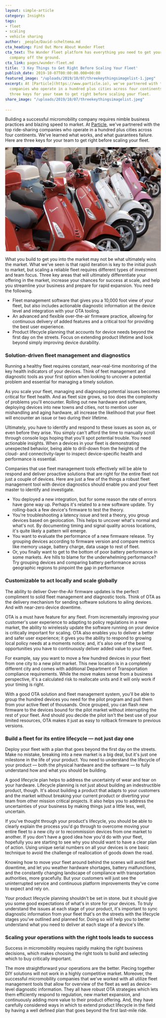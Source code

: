 ```yaml
---
layout: simple-article
category: Insights
tags:
- fleet
- scaling
- vehicle sharing
author: _people/David-scheltema.md
cta_heading: Find Out More About Wunder Fleet
cta_text: The Wunder Fleet platform has everything you need to get your vehicle sharing
  company off the ground.
cta_link: pages/wunder-fleet.md
title: '3 Key Things to Get Right Before Scaling Your Fleet'
publish_date: 2019-10-07T00:00:00.000+00:00
featured_image: "/uploads/2019/10/07/threekeythingsimagelist-1.jpeg"
excerpt: At [Particle](https://www.particle.io), we've partnered with the top ride-sharing
  companies who operate in a hundred plus cities across four continents. Here are
  three keys for your team to get right before scaling your fleet.
share_image: "/uploads/2019/10/07/threekeythingsimagelist.jpeg"

---
```

Building a successful micromobility company requires nimble business practices and blazing speed to market. At [Particle](https://www.particle.io), we've partnered with the top ride-sharing companies who operate in a hundred plus cities across four continents. We’ve learned what works, and what guarantees failure. Here are three keys for your team to get right before scaling your fleet.

![](/uploads/2019/10/07/threekeythingsimagebody.jpg)

What you build to get you into the market may not be what ultimately wins the market. What we've seen is that rapid iteration is key to the initial push to market, but scaling a reliable fleet requires different types of investment and team focus. Three key areas that will ultimately differentiate your offering in the market, increase your chances for success at scale, and help you streamline your business and prepare for rapid expansion. You need the following.

* Fleet management software that gives you a 10,000 foot view of your fleet, but also includes actionable diagnostic information at the device level and integration with your OTA tooling.
* An advanced and flexible over-the-air firmware practice, allowing for continuous delivery of added features and a critical tool for providing the best user experience.
* Product lifecycle planning that accounts for device needs beyond the first day on the streets. Focus on extending product lifetime and look beyond simply improving device durability.

### Solution-driven fleet management and diagnostics

Running a healthy fleet requires constant, near-real-time monitoring of the key health indicators of your devices. Think of feet management and diagnostic tools as your first option when looking to uncover a potential problem and essential for managing a timely solution.

As you scale your fleet, managing and diagnosing potential issues becomes critical for fleet health. And as fleet size grows, so too does the complexity of problems you'll encounter. Rolling out new hardware and software, deploying devices into new towns and cities, not to mention user mishandling and aging hardware, all increase the likelihood that your fleet will encounter an issue or two during their lifetime.

Ultimately, you have to identify and respond to these issues as soon as, or even before they arise. You simply can't afford the time to manually scroll through console logs hoping that you'll spot potential trouble. You need actionable insights. When a devices in your fleet is demonstrating unexpected behavior, being able to drill-down from the heights of the cloud- and connectivity-layer to inspect device-specific health and performance is essential.

Companies that use fleet management tools effectively will be able to respond and deliver proactive solutions that are right for the entire fleet not just a couple of devices. Here are just a few of the things a robust fleet management tool with device diagnostics should enable you and your fleet master to identify and investigate.

* You deployed a new integration, but for some reason the rate of errors have gone way up. Perhaps it's related to a new software update. Try rolling-back a few device's firmware to test the theory.
* You're troubleshooting a latency issue and test a theory, you group devices based on geolocation. This helps to uncover what's normal and what's not. By documenting timing and signal quality across locations, it's quite likely a pattern will emerge.
* You want to evaluate the performance of a new firmware release. Try grouping devices according to firmware version and compare metrics like memory usage, battery charge, data usage to rest of fleet.
* Or, you finally want to get to the bottom of poor battery performance in some markets. Are hills to blame for the underwhelming performance? Try grouping devices and comparing battery performance across geographic regions to pinpoint the gap in performance

### Customizable to act locally and scale globally

The ability to deliver Over-the-Air firmware updates is the perfect compliment to solid fleet management and diagnostic tools. Think of OTA as the delivery mechanism for sending software solutions to ailing devices. And with near-zero device downtime.

OTA is a must have feature for any fleet. From incrementally improving your customer's user experience to adapting to policy regulations in a new market, the ability to wirelessly update the software running on your device is critically important for scaling. OTA also enables you to deliver a better and safer user experience; it gives you the ability to respond to growing local policy needs at a moments notice; and, it's also one of the best opportunities you have to continuously deliver added value to your fleet.

For example, say you want to move a few hundred devices in your fleet from one city to a new pilot market. This new location is in a completely different city and comes with additional Department of Transportation compliance requirements. While the move makes sense from a business perspective, it's a calculated risk to reallocate units and it will only work if your timing is right.

With a good OTA solution and fleet management system, you'll be able to group the hundred devices you need for the pilot program and pull them from your active fleet of thousands. Once grouped, you can flash new firmware to the devices bound for the pilot market without interrupting the rest of your fleet. And should you decide the pilot isn't the best use of your limited resources, OTA makes it just as easy to rollback firmware to previous versions.

### Build a fleet for its entire lifecycle — not just day one

Deploy your fleet with a plan that goes beyond the first day on the streets. Make no mistake, breaking into a new market is a big deal, but it's just one milestone in the life of your product. You need to understand the lifecycle of your product — both the physical hardware and the software — to fully understand how and what you should be building.

A good lifecycle plan helps to address the uncertainty of wear and tear on your hardware. Lifecycle planning is not just about building an indestructible product, though. It's about building a product that adapts to your customers and the market without breaking your current product or diverting your team from other mission critical projects. It also helps you to address the uncertainties of your business by making things just a little less, well, uncertain.

If you've thought through your product's lifecycle, you should be able to clearly explain the process you'd go through to overcome moving your entire fleet to a new city or to recommission devices from one market to another. If you don't have a good idea how you'd do with your fleet, hopefully you are starting to see why you should want to have a clear plan of action. Using unique serial numbers on all your devices is one basic technique to avoid the challenge of reallocation of goods down the road.

Knowing how to move your fleet around behind the scenes will avoid fleet downtime, and let you weather hardware shortages, battery malfunctions, and the constantly changing landscape of compliance with transportation authorities, more gracefully. But your customers will just see the uninterrupted service and continuous platform improvements they've come to expect and rely on.

Your product lifecycle planning shouldn't be set in stone. but it should give you some good expectations of what's in store for your devices. To truly understand the issues at each stage of your product, it's important to sync diagnostic information from your fleet that's on the streets with the lifecycle stages you've outlined and planned for. Doing so will help you to better understand what you need to deliver at each stage of a device's life.

### Scaling your operations with the right tools leads to success

Success in micromobility requires rapidly making the right business decisions, which makes choosing the right tools to build and selecting which to buy critically important.

The more straightforward your operations are the better. Piecing together DIY solutions will not work in a highly competitive market. Moreover, the successful micromobility companies that we've worked with all utilize fleet management tools that allow for overview of the fleet as well as device-level diagnostic information. They all have robust OTA strategies which lets them efficiently respond to regulation, new market expansion, and continuously adding more value to their product offering. And, they have carefully considered ways in which to extend product lifecycle in the field by having a well defined plan that goes beyond the first last-mile ride.
